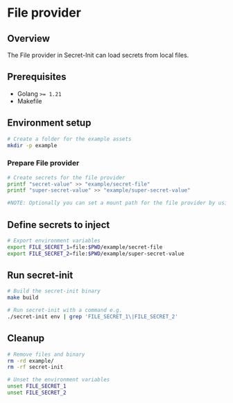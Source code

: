 # File provider

## Overview

The File provider in Secret-Init can load secrets from local files.

## Prerequisites

- Golang `>= 1.21`
- Makefile

## Environment setup

```bash
# Create a folder for the example assets
mkdir -p example
```

### Prepare File provider

```bash
# Create secrets for the file provider
printf "secret-value" >> "example/secret-file"
printf "super-secret-value" >> "example/super-secret-value"

#NOTE: Optionally you can set a mount path for the file provider by using the FILE_MOUNT_PATH environment variable.
```

## Define secrets to inject

```bash
# Export environment variables
export FILE_SECRET_1=file:$PWD/example/secret-file
export FILE_SECRET_2=file:$PWD/example/super-secret-value
```

## Run secret-init

```bash
# Build the secret-init binary
make build

# Run secret-init with a command e.g.
./secret-init env | grep 'FILE_SECRET_1\|FILE_SECRET_2'
```

## Cleanup

```bash
# Remove files and binary
rm -rd example/
rm -rf secret-init

# Unset the environment variables
unset FILE_SECRET_1
unset FILE_SECRET_2
```
